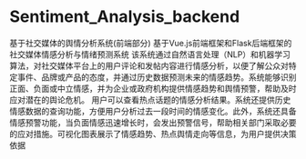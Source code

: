 # Sentiment_Analysis_backend
基于社交媒体的舆情分析系统(前端部分) 基于Vue.js前端框架和Flask后端框架的社交媒体情感分析与情绪预测系统 该系统通过自然语言处理（NLP）和机器学习算法，对社交媒体平台上的用户评论和发帖内容进行情感分析，以便了解公众对特定事件、品牌或产品的态度，并通过历史数据预测未来的情感趋势。系统能够识别正面、负面或中立情感，并为企业或政府机构提供情感趋势和舆情预警，帮助及时应对潜在的舆论危机。 用户可以查看热点话题的情感分析结果。系统还提供历史情感数据的查询功能，方便用户分析过去一段时间的情感变化。此外，系统还具备情感预警功能，当负面情感迅速增长时，会发出预警信号，帮助相关部门采取必要的应对措施。可视化图表展示了情感趋势、热点舆情走向等信息，为用户提供决策依据
